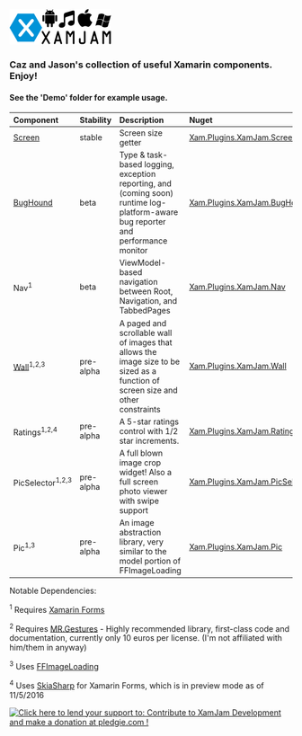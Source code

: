 ![](xamJam.png) 
### Caz and Jason's collection of useful Xamarin components. Enjoy! 
#### See the 'Demo' folder for example usage.

| Component | Stability	| Description | Nuget |
| :--- | :--- | :--- | :--- |
| [Screen](XamJam.Screen) | stable | Screen size getter | [Xam.Plugins.XamJam.Screen](https://www.nuget.org/packages/Xam.Plugins.XamJam.Screen)
| [BugHound](XamJam.BugHound) | beta | Type & task-based logging,  exception reporting, and (coming soon) runtime log-platform-aware bug reporter and performance monitor | [Xam.Plugins.XamJam.BugHound](https://www.nuget.org/packages/Xam.Plugins.XamJam.BugHound)
| Nav<sup>1</sup> | beta | ViewModel-based navigation between Root, Navigation, and TabbedPages | [Xam.Plugins.XamJam.Nav](https://www.nuget.org/packages/Xam.Plugins.XamJam.Nav)
| [Wall](XamJam.Wall)<sup>1,2,3</sup> | pre-alpha | A paged and scrollable wall of images that allows the image size to be sized as a function of screen size and other constraints | [Xam.Plugins.XamJam.Wall](https://www.nuget.org/packages/Xam.Plugins.XamJam.Wall)
| Ratings<sup>1,2,4</sup> | pre-alpha | A 5-star ratings control with 1/2 star increments. | [Xam.Plugins.XamJam.Ratings](https://www.nuget.org/packages/Xam.Plugins.XamJam.Ratings/)
| PicSelector<sup>1,2,3</sup> | pre-alpha | A full blown image crop widget! Also a full screen photo viewer with swipe support | [Xam.Plugins.XamJam.PicSelector](https://www.nuget.org/packages/Xam.Plugins.XamJam.PicSelector/)
| Pic<sup>1,3</sup> | pre-alpha | An image abstraction library, very similar to the model portion of FFImageLoading | [Xam.Plugins.XamJam.Pic](https://www.nuget.org/packages/Xam.Plugins.XamJam.Pic/)

Notable Dependencies:

<sup>1</sup> Requires [Xamarin Forms](https://www.nuget.org/packages/Xamarin.Forms/)

<sup>2</sup> Requires [MR.Gestures](http://www.mrgestures.com) - Highly recommended library, first-class code and documentation, currently only 10 euros per license. (I'm not affiliated with him/them in anyway)

<sup>3</sup> Uses [FFImageLoading](https://github.com/luberda-molinet/FFImageLoading) 

<sup>4</sup> Uses [SkiaSharp](https://github.com/mono/SkiaSharp) for Xamarin Forms, which is in preview mode as of 11/5/2016


<a href='https://pledgie.com/campaigns/32849'><img alt='Click here to lend your support to: Contribute to XamJam Development and make a donation at pledgie.com !' src='https://pledgie.com/campaigns/32849.png?skin_name=chrome' border='0' ></a>
